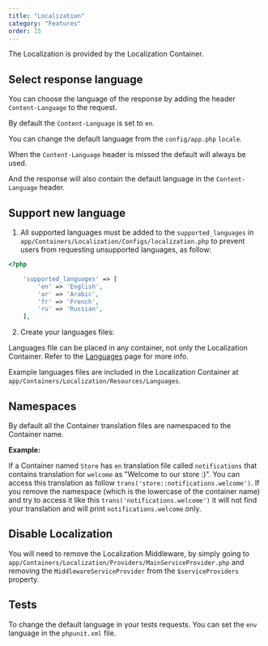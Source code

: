 ```yaml
---
title: "Localization"
category: "Features"
order: 15
---
```


The Localization is provided by the Localization Container.

## Select response language

You can choose the language of the response by adding the header `Content-Language` to the request.

By default the `Content-Language` is set to `en`. 

You can change the default language from the `config/app.php` `locale`.

When the `Content-Language` header is missed the default will always be used. 

And the response will also contain the default language in the `Content-Language` header.

## Support new language

1. All supported languages must be added to the `supported_languages` in `app/Containers/Localization/Configs/localization.php` to prevent users from requesting unsupported languages, as follow:

```php
<?php

    'supported_languages' => [
        'en' => 'English',
        'ar' => 'Arabic',
        'fr' => 'French',
        'ru' => 'Russian',
    ],
```

2. Create your languages files:

Languages file can be placed in any container, not only the Localization Container. Refer to the [Languages](doc:languages) page for more info.

Example languages files are included in the Localization Container at `app/Containers/Localization/Resources/Languages`.

## Namespaces

By default all the Container translation files are namespaced to the Container name.

**Example:**

If a Container named `Store` has `en` translation file called `notifications` that contains translation for  `welcome` as "Welcome to our store :)". You can access this translation as follow `trans('store::notifications.welcome')`. If you remove the namespace (which is the lowercase of the container name) and try to access it like this `trans('notifications.welcome')` it will not find your translation and will print `notifications.welcome` only.

## Disable Localization

You will need to remove the Localization Middleware, by simply going to `app/Containers/Localization/Providers/MainServiceProvider.php` and removing the `MiddlewareServiceProvider` from the `$serviceProviders` property.

## Tests

To change the default language in your tests requests. You can set the `env` language in the `phpunit.xml` file.

